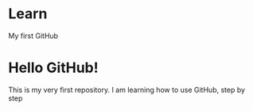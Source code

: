 # Learn
My first GitHub
# Hello GitHub!

This is my very first repository. I am learning how to use GitHub, step by step
